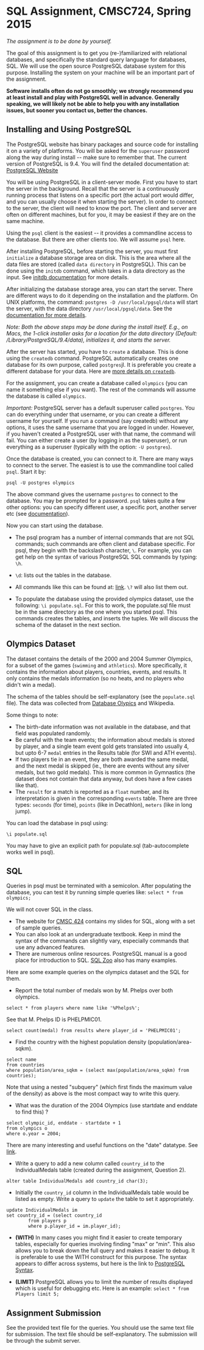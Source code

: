 # SQL Assignment, CMSC724, Spring 2015

*The assignment is to be done by yourself.*

The goal of this assignment is to get you (re-)familiarized with relational databases, and specifically the
standard query language for databases, SQL.
We will use the open source PostgreSQL database system for this purpose. Installing the system on your
machine will be an important part of the assignment.

**Software installs often do not go smoothly; we strongly recommend you at least install and play with
PostgreSQL well in advance. Generally speaking, we will likely not be able to help you with any installation
issues, but sooner you contact us, better the chances.**

## Installing and Using PostgreSQL
The PostgreSQL website has binary packages and source code for installing it on a variety of platforms. 
You will be asked for the `superuser` password along the way during install -- make sure to remember that. 
The current version of PostgreSQL is 9.4. You will find the detailed documentation at:
[PostgreSQL Website](http://www.postgresql.org/docs/9.4/static/index.html)

You will be using PostgreSQL in a client-server mode. 
First you have to start the server in the background. 
Recall that the server is a continuously running process that listens on a specific port (the actual port would
differ, and you can usually choose it when starting the server). In order to connect to the server, the client
will need to know the port. The client and server are often on different machines, but
for you, it may be easiest if they are on the same machine. 

Using the `psql` client is the easiest -- it provides
a commandline access to the database. But there are other clients too. We will assume `psql` here.

After installing PostgreSQL, before starting the server, you must first `initialize`
a database storage area on disk. This is the area where all the data files are stored (called `data directory` in PostgreSQL). This can be done
using the `initdb` command, which takes in a data directory as the input. See [initdb documentation](http://www.postgresql.org/docs/current/static/app-initdb.html) for
more details.

After initializing the database storage area, you can start the server. There are different ways
to do it depending on the installation and the platform. On UNIX platforms, the command:
``
postgres -D /usr/local/pgsql/data
``
will start the server, with the data directory `/usr/local/pgsql/data`. See the 
[documentation for more details](http://www.postgresql.org/docs/current/static/server-start.html).

*Note: Both the above steps may be done during the install itself. E.g., on Macs, the 1-click
installer asks for a location for the data directory (Default: /Library/PostgreSQL/9.4/data), initializes 
it, and starts the server.*

After the server has started, you have to `create` a database. This is done using the `createdb` command.
PostgreSQL automatically creates one database for its own purpose, called `postgres`jI. It is preferable 
you create a different database for your data. Here are [more details on `createdb`](http://www.postgresql.org/docs/current/static/tutorial-createdb.html).

For the assignment, you can create a database called `olympics` (you can name it something else if you want).
The rest of the commands will assume the database is called `olympics`.

*Important:* PostgreSQL server has a default superuser called `postgres`. You can do everything under that
username, or you can create a different username for yourself. If you run a command (say createdb) without
any options, it uses the same username that you are logged in under. However, if you haven't created a
PostgreSQL user with that name, the command will fail. You can either create a user (by logging in as the superuser),
or run everything as a superuser (typically with the option: `-U postgres`).

Once the database is created, you can connect to it. There are many ways to connect to the server. The
easiest is to use the commandline tool called `psql`. Start it by:
```
psql -U postgres olympics
```

The above command gives the username `postgres` to connect to the database. You may be prompted for
a password. `psql` takes quite a few other options: you can specify different user, a specific port,
another server etc (see [documentation](http://www.postgresql.org/docs/current/static/app-psql.html)).

Now you can start using the database. 

- The psql program has a number of internal commands that are not SQL commands; such commands are often client and database
specific. For psql, they begin with the backslash character, `\`. 
For example, you can get help on the syntax of various PostgreSQL SQL commands by typing: `\h`.

- `\d`: lists out the tables in the database.

- All commands like this can be found at:  [link](http://www.postgresql.org/docs/current/static/app-psql.html). `\?` will also list them out.

- To populate the database using the provided olympics dataset, use the following:
`\i populate.sql`. For this to work, the populate.sql file must be in the same directory as the one 
where you started psql. This commands creates the tables, and inserts the tuples. We will discuss the schema of the dataset
in the next section.


## Olympics Dataset
The dataset contains the details of the 2000 and 2004 Summer Olympics, for a subset of the games
(`swimming` and `athletics`). More specifically,
it contains the information about players, countries, events, and results. It only contains the medals information
(so no heats, and no players who didn't win a medal).

The schema of the tables should be self-explanatory (see the `populate.sql` file). 
The data was collected from [Database Olypics](http://www.databaseolympics.com/) and Wikipedia.

Some things to note: 
- The birth-date information was not available in the database, and that field was populated randomly.
- Be careful with the team events; the information about medals is stored by player, and a single team event 
gold gets translated into usually 4, but upto 6-7 `medal` entries in the Results table (for SWI and ATH events).
- If two players tie in an event, they are both awarded the same medal, and the next medal is skipped (ie., there are
events without any silver medals, but two gold medals). This is more common in Gymnastics (the dataset does not contain 
that data anyway, but does have a few cases like that).
- The `result` for a match is reported as a `float` number, and its interpretation is given in the corresponding
`events` table. There are three types: `seconds` (for time), `points` (like in Decathlon), `meters` (like in long jump).

You can load the database in psql using: 

`\i populate.sql`

You may have to give an explicit path for populate.sql (tab-autocomplete works well in psql).

## SQL
Queries in psql must be terminated with a semicolon. After populating the database, you can test it by 
running simple queries like: 
`select * from olympics;`

We will not cover SQL in the class.
- The website for [CMSC 424](http://www.cs.umd.edu/class/spring2012/cmsc424-0101/) contains my slides for SQL, along with a set of sample queries.
- You can also look at an undergraduate textbook. Keep in mind the syntax of the commands
can slightly vary, especially commands that use any advanced features.
- There are numerous online resources. PostgreSQL manual is a good place for introduction to SQL. 
[SQL Zoo](http://sqlzoo.net) also has many examples.

Here are some example queries on the olympics dataset and the SQL for them.

- Report the total number of medals won by M. Phelps over both olympics.
```
select * from players where name like '%Phelps%';
```
See that M. Phelps ID is PHELPMIC01.
```
select count(medal) from results where player_id = 'PHELPMIC01'; 
```

- Find the country with the highest population density (population/area-sqkm).
```
select name 
from countries 
where population/area_sqkm = (select max(population/area_sqkm) from countries);
```
Note that using a nested "subquery" (which first finds the maximum value of the density) as above is the most compact way to write this query.

- What was the duration of the 2004 Olympics (use startdate and enddate to find this) ? 
```
select olympic_id, enddate - startdate + 1
from olympics o 
where o.year = 2004;
```
There are many interesting and useful functions on the "date" datatype. See [link](http://www.postgresql.org/docs/current/interactive/functions-datetime.html).

- Write a query to add a new column called `country_id` to the IndividualMedals table (created during the assignment, Question 2). 
```
alter table IndividualMedals add country_id char(3);
```
    
- Initially the `country_id` column in the IndividualMedals table would be listed as empty.  Write a query to `update` the table to set it appropriately.
```
update IndividualMedals im
set country_id = (select country_id
        from players p
        where p.player_id = im.player_id);
```


- **(WITH)** In many cases you might find it easier to create temporary tables, especially
for queries involving finding "max" or "min". This also allows you to break down
the full query and makes it easier to debug. It is preferable to use the WITH construct
for this purpose. The syntax appears to differ across systems, but here is the link
to [PostgreSQL Syntax](http://www.postgresql.org/docs/9.4/static/queries-with.html).

- **(LIMIT)** PostgreSQL allows you to limit the number of results displayed which 
is useful for debugging etc. Here is an example: `select * from Players limit 5;`


## Assignment Submission
See the provided text file for the queries. You should use the same text file for submission. 
The text file should be self-explanatory. The submission will be through the submit server.
